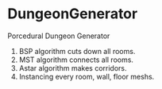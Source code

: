 # DungeonGenerator
Porcedural Dungeon Generator

1. BSP algorithm cuts down all rooms.
2. MST algorithm connects all rooms.
3. Astar algorithm makes corridors.
4. Instancing every room, wall, floor meshs.
